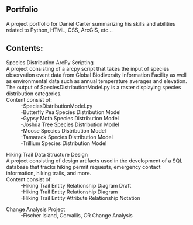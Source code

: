## Portfolio
A project portfolio for Daniel Carter summarizing his skills and abilities related to Python, HTML, CSS, ArcGIS, etc...

## Contents:  
  <dl>
  <dt>Species Distribution ArcPy Scripting</dt>
  A project consisting of a arcpy script that takes the input of species observation event data from Global Biodiversity Information Facility as well as environmental data such as annual temperature averages and elevation. The output of SpeciesDistributionModel.py is a raster displaying species distribution categories.<br>  
  Content consist of:
  <dd>-SpeciesDistributionModel.py</dd>
  <dd>-Butterfly Pea Species Distribution Model</dd>
  <dd>-Gypsy Moth Species Distribution Model</dd>
  <dd>-Joshua Tree Species Distribution Model</dd>
  <dd>-Moose Species Distribution Model</dd>
  <dd>-Tamarack Species Distribution Model</dd>
  <dd>-Trillium Species Distribution Model</dd>
  </dl>
  
  <dl> 
  <dt>Hiking Trail Data Structure Design</dt>
   A project consisting of design artifacts used in the development of a SQL database that tracks hiking permit requests, emergency contact information, hiking trails, and more.<br>
  Content consist of:
  <dd>-Hiking Trail Entity Relationship Diagram Draft</dd>
  <dd>-Hiking Trail Entity Relationship Diagram</dd>
  <dd>-Hiking Trail Entity Attribute Relationship Notation</dd>
  </dl>
  
  <dl>
  <dt>Change Analysis Project</dt>
  <dd>-Fischer Island, Corvallis, OR Change Analysis</dd>
  </dl>
